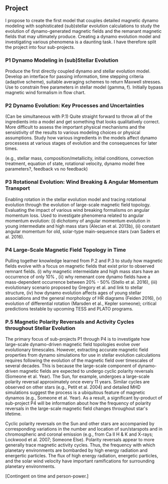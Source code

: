 ## Project
I propose to create the first model that couples detailed magnetic dynamo modeling with sophisticated (sub)stellar evolution calculations to study the evolution of dynamo-generated magnetic fields and the remanant magnetic fields that may ultimately produce. Creating a dynamo evolution model and investigating various phenomena is a daunting task. I have therefore split the project into four sub-projects.

### P1 Dynamo Modeling in (sub)Stellar Evolution
Produce the first directly coupled dynamo and stellar evolution model. Develop an interface for passing information, time stepping criteria (adaptive scheme), suitable averaging schemes to return Maxwell stresses. Use to constrain free parameters in stellar model (gamma, f). Initially bypass magnetic wind formalism in flow chart.

### P2 Dynamo Evolution: Key Processes and Uncertainties
(Can be simultaneous with P.1) 
Quite straight forward to throw all of the ingredients into a model and get something that looks qualitatively correct. More difficult to assess the important physical mechanisms and the sensistivity of the results to various modeling choices or physical assumptions. Study how various ingredients in the models affect dynamo processess at various stages of evolution and the consequences for later times. 

(e.g., stellar mass, composition/metallicity, initial conditions, convection treatment, equation of state, rotational velocity, dynamo model free parameters?, feedback vs no feedback)

### P3 Rotational Evolution: Wind Breaking & Angular Momentum Transport
Enabling rotation in the stellar evolution model and tracing rotational evolution through the evolution of large-scale magnetic field topology. Evaluating the impact of various wind breaking formalisms on angular momentum loss. Used to investigate phenomena related to angular momentum evolution: (i) dichotomy of angular momentum evolution in young intermediate and high mass stars (Alecian et al. 2013b), (ii) constant angular momentum for old, solar-type main-sequence stars (van Saders et al. 2016).

### P4 Large-Scale Magnetic Field Topology in Time
Pulling together knowledge learned from P.2 and P.3 to study how magnetic fields evolve with a focus on magnetic fields that exist prior to observed remnant fields. (i) why magnetic intermeidate and high mass stars have an occurrence of only 10% , (ii) why remenant core dynamo fields have a mass-dependent occurrence between 20% - 50% (Stello et al. 2016), (iii) evolutionary scenario proposed by Gregory et al. and link to stellar structure, (iv) how dynamo evolution affects ages of young stellar associations and the general morphology of HR diagrams (Feiden 2016), (v) evolution of differential rotation (Marsden et al., Kepler someone); critical predictions testable by upcoming TESS and PLATO programs. 

### P.5 Magnetic Polarity Reversals and Activity Cycles throughout Stellar Evolution
The primary focus of sub-projects P1 through P4 is to investigate how large-scale dynamo-driven magnetic field topologies evolve over evolutionary timescales. However, extracting accurate magnetic field properties from dynamo simulations for use in stellar evolution calculations requires following the evolution of the magnetic field over timescales of several decades. This is because the large-scale component of dynamo-driven magnetic fields are expected to undergo cyclic polarity reversals (Someone et al. Year). The Sun, for example, undergoes a large-scale polarity reversal approximately once every 11 years. Similar cycles are observed on other stars (e.g., Petit et al. 2004) and detailed MHD simulations suggest the process is a ubiquitous feature of magnetic dynamos (e.g., Someone et al. Year). As a result, a significant by-product of sub-project P4 will be information about how the frequency of polarity reversals in the large-scale magnetic field changes throughout star's lifetime. 

Cyclic polarity reversals on the Sun and other stars are accompanied by corresponding variations in the number and location of sun/starspots and in chromospheric and coronal emission (e.g., from Ca II H & K and X-rays; Lockwood et al. 2007; Someone Else). Polarity reversals appear to more generally trace magnetic activity cycles. Thus, the frequency with which planetary environments are bombarded by high energy radiation and energertic particles. The flux of high energy radiation, energetic particles, and the solar wind velocity have important ramifications for surrounding planetary environments.



[Contingent on time and person-power.]